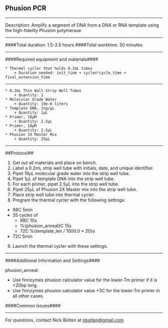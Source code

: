 Phusion PCR
-----------
- - - - - - - - - - - - - - - - - - - - - - - - - - - - - - - - - - - - - - - - - - - -
Description: Amplify a segment of DNA from a DNA or RNA template using the high-fidelity Phusion polymerase

- - - - - - - - - - - - - - - - - - - - - - - - - - - - - - - - - - - - - - - - - - - -
####Total duration: 1.5-3.5 hours
####Total worktime: 30 minutes 
    
- - - - - - - - - - - - - - - - - - - - - - - - - - - - - - - - - - - - - - - - - - - -

####Required equipment and materials####

    * Thermal cycler that holds 0.2mL tubes
        + Duration needed: init_time + cycles*cycle_time + final_extension_time
       
----------------

    * 0.2mL Thin Wall Strip Well Tubes 
        + Quantity: 1 
    * Molecular Grade Water
        + Quantity: 19e-6 liters 
    * Template DNA, 1ng/µL
        + Quantity: 1µL
    * Primer, 10µM
        + Quantity: 2.5µL
    * Primer, 10µM
        + Quantity: 2.5µL
    * Phusion 2X Master Mix
        + Quantity: 25µL
       
- - - - - - - - - - - - - - - - - - - - - - - - - - - - - - - - - - - - - - - - - - - - 

##Protocol##

1. Get out all materials and place on bench.
2. Label a 0.2mL strip well tube with initials, date, and unique identifier.
3. Pipet 19µL molecular grade water into the strip well tube.
4. Pipet 1µL of template DNA into the strip well tube.
5. For each primer, pipet 2.5µL into the strip well tube.
6. Pipet 25µL of Phusion 2X Master mix into the strip well tube.
7. Place strip well tube into thermal cycler.
8. Program the thermal cycler with the following settings:
* 98C 5min
* 35 cycles of
    * 98C 10s
    * %{phusion_anneal}C 15s
    * 72C %{template_len / 1000.0 * 20}s
* 72C 5min
9. Launch the thermal cycler with these settings.

- - - - - - - - - - - - - - - - - - - - - - - - - - - - - - - - - - - - - - - - - - - - 
    
####Additional Information and Settings####

phusion_anneal: 
* Use finnzymes phusion calculator value for the lower-Tm primer if it is <20bp long.
* Use finnzymes phusion calculator value +3C for the lower-Tm primer in all other cases.

####Common Issues####

- - - - - - - - - - - - - - - - - - - - - - - - - - - - - - - - - - - - - - - - - - - - 
       
For questions, contact Nick Bolten at nbolten@gmail.com
